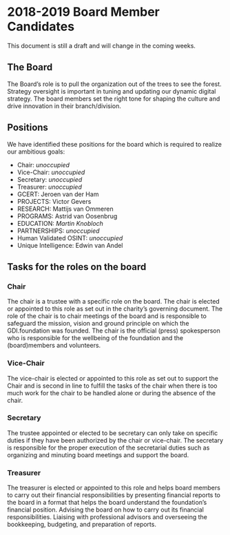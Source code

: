 # 2018-2019 Board Member Candidates

This document is still a draft and will change in the coming weeks.

## The Board
The Board’s role is to pull the organization out of the trees to see the forest. Strategy oversight is important in tuning and updating our dynamic digital strategy. The board members set the right tone for shaping the culture and drive innovation in their branch/division.

## Positions
We have identified these positions for the board which is required to realize our ambitious goals:

- Chair: *unoccupied*
- Vice-Chair: *unoccupied*
- Secretary: *unoccupied*
- Treasurer: *unoccupied*
- GCERT: Jeroen van der Ham
- PROJECTS: Victor Gevers
- RESEARCH: Mattijs van Ommeren
- PROGRAMS: Astrid van Oosenbrug
- EDUCATION: *Martin Knobloch*
- PARTNERSHIPS: *unoccupied*
- Human Validated OSINT: *unoccupied*
- Unique Intelligence: Edwin van Andel

## Tasks for the roles on the board

### Chair
The chair is a trustee with a specific role on the board. The chair is elected or appointed to this role as set out in the charity’s governing document. The role of the chair is to chair meetings of the board and is responsible to safeguard the mission, vision and ground principle on which the GDI.foundation was founded. The chair is the official (press) spokesperson who is responsible for the wellbeing of the foundation and the (board)members and volunteers.

### Vice-Chair
The vice-chair is elected or appointed to this role as set out to support the Chair and is second in line to fulfill the tasks of the chair when there is too much work for the chair to be handled alone or during the absence of the chair.

### Secretary
The trustee appointed or elected to be secretary can only take on specific duties if they have been authorized by the chair or vice-chair. The secretary is responsible for the proper execution of the secretarial duties such as organizing and minuting board meetings and support the board.

### Treasurer
The treasurer is elected or appointed to this role and helps board members to carry out their financial responsibilities by presenting financial reports to the board in a format that helps the board understand the foundation’s financial position. Advising the board on how to carry out its financial responsibilities. Liaising with professional advisors and overseeing the bookkeeping, budgeting, and preparation of reports.

